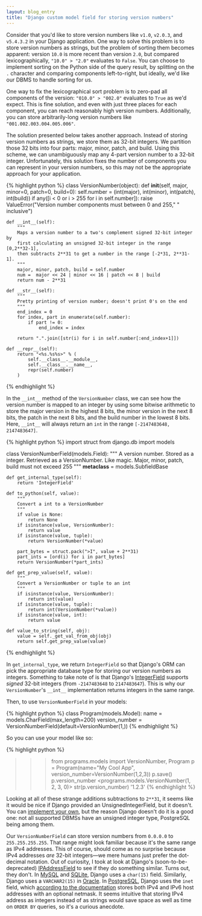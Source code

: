 ```yaml
---
layout: blog_entry
title: "Django custom model field for storing version numbers"
---
```


Consider that you'd like to store version numbers like `v1.0`, `v2.0.3`, and `v5.4.3.2` in your Django application. One way to solve this problem is to store version numbers as strings, but the problem of sorting them becomes apparent: version `10.0` is more recent than version `2.0`, but compared lexicographically, `"10.0" > "2.0"` evaluates to `False`. You can choose to implement sorting on the Python side of the query result, by splitting on the `.` character and comparing components left-to-right, but ideally, we'd like our DBMS to handle sorting for us. 

One way to fix the lexicographical sort problem is to zero-pad all components of the version: `"010.0" > "002.0"` evaluates to `True` as we'd expect. This is fine solution, and even with just three places for each component, you can reach reasonably high version numbers. Additionally, you can store arbitrarily-long version numbers like `"001.002.003.004.005.006"`.

The solution presented below takes another approach. Instead of storing version numbers as strings, we store them as 32-bit integers. We partition those 32 bits into four parts: major, minor, patch, and build. Using this scheme, we can unambiguously map any 4-part version number to a 32-bit integer. Unfortunately, this solution fixes the number of components you can represent in your version numbers, so this may not be the appropriate approach for your application.

{% highlight python %}
class VersionNumber(object):
    def __init__(self, major, minor=0, patch=0, build=0):
        self.number = (int(major), int(minor), int(patch), int(build))
        if any([i < 0 or i > 255 for i in self.number]):
            raise ValueError("Version number components must between 0 and 255,"
                             " inclusive")

    def __int__(self):
        """
        Maps a version number to a two's complement signed 32-bit integer by
        first calculating an unsigned 32-bit integer in the range [0,2**32-1],
        then subtracts 2**31 to get a number in the range [-2*31, 2**31-1].
        """
        major, minor, patch, build = self.number
        num =  major << 24 | minor << 16 | patch << 8 | build
        return num - 2**31

    def __str__(self):
        """
        Pretty printing of version number; doesn't print 0's on the end
        """
        end_index = 0
        for index, part in enumerate(self.number):
            if part != 0:
                end_index = index

        return ".".join([str(i) for i in self.number[:end_index+1]])

    def __repr__(self):
        return "<%s.%s%s>" % (
            self.__class__.__module__, 
            self.__class__.__name__, 
            repr(self.number)
        )
{% endhighlight %}

In the `__int__` method of the `VersionNumber` class, we can see how the version number is mapped to an integer by using some bitwise arithmetic to store the major version in the highest 8 bits, the minor version in the next 8 bits, the patch in the next 8 bits, and the build number in the lowest 8 bits. Here, `__int__` will always return an `int` in the range `[-2147483648, 2147483647]`.

{% highlight python %}
import struct
from django.db import models

class VersionNumberField(models.Field):
    """
    A version number. Stored as a integer. Retrieved as a VersionNumber. Like 
    magic. Major, minor, patch, build must not exceed 255
    """
    __metaclass__ = models.SubfieldBase

    def get_internal_type(self):
        return 'IntegerField'
    
    def to_python(self, value):
        """
        Convert a int to a VersionNumber
        """
        if value is None:
            return None
        if isinstance(value, VersionNumber):
            return value
        if isinstance(value, tuple):
            return VersionNumber(*value)

        part_bytes = struct.pack(">I", value + 2**31)
        part_ints = [ord(i) for i in part_bytes]
        return VersionNumber(*part_ints)

    def get_prep_value(self, value):
        """
        Convert a VersionNumber or tuple to an int
        """
        if isinstance(value, VersionNumber):
            return int(value)
        if isinstance(value, tuple):
            return int(VersionNumber(*value))
        if isinstance(value, int):
            return value

    def value_to_string(self, obj):
        value = self._get_val_from_obj(obj)
        return self.get_prep_value(value)
{% endhighlight %}

In `get_internal_type`, we return `IntegerField` so that Django's ORM can pick the appropriate database type for storing our version numbers as integers. Something to take note of is that Django's [IntegerField][1] supports *signed* 32-bit integers (from `-2147483648` to `2147483647`). This is why our `VersionNumber`'s `__int__` implementation returns integers in the same range.

Then, to use `VersionNumberField` in your models:

{% highlight python %}
class Program(models.Model):
    name = models.CharField(max_length=200)
    version_number = VersionNumberField(default=VersionNumber(1,))
{% endhighlight %}

So you can use your model like so:

{% highlight python %}
>>> from programs.models import VersionNumber, Program
>>> p = Program(name="My Cool App", version_number=VersionNumber(1,2,3))
>>> p.save()
>>> p.version_number
<programs.models.VersionNumber(1, 2, 3, 0)>
>>> str(p.version_number)
'1.2.3'
{% endhighlight %}

Looking at all of these strange additions subtractions to `2**31`, it seems like it would be nice if Django provided an UnsignedIntegerField, but it doesn't. You can [implement your own][2], but the reason Django doesn't do it is a good one: not all supported DBMSs have an unsigned integer type, PostgreSQL being among them. 

Our `VersionNumberField` can store version numbers from `0.0.0.0` to `255.255.255.255`. That range might look familiar because it's the same range as IPv4 addresses. This of course, should come as no surprise because IPv4 addresses *are* 32-bit integers&mdash;we mere humans just prefer the dot-decimal notation. Out of curiosity, I took at look at Django's (soon-to-be-deprecated) [IPAddressField][3] to see if they do something similar. Turns out, they don't. In [MySQL][7] and [SQLite][8], Django uses a `char(15)` field. Similarly, Django uses a `VARCHAR2(15)` in [Oracle][6]. In [PostgreSQL][5], Django uses the `inet` field, which [according to the documentation][4] stores both IPv4 and IPv6 host addresses with an optional netmask. It seems intuitive that storing IPv4 address as integers instead of as strings would save space as well as time on `ORDER BY` queries, so it's a curious anecdote.

[1]: https://docs.djangoproject.com/en/1.6/ref/models/fields/#integerfield
[2]: http://stackoverflow.com/a/10678167/1231384
[3]: https://docs.djangoproject.com/en/1.6/ref/models/fields/#ipaddressfield
[4]: http://www.postgresql.org/docs/8.2/static/datatype-net-types.html
[5]: https://github.com/django/django/blob/3bc0d46a840f17dce561daca8a6b8690b2cf5d0a/django/db/backends/postgresql_psycopg2/creation.py#L24
[6]: https://github.com/django/django/blob/3bc0d46a840f17dce561daca8a6b8690b2cf5d0a/django/db/backends/oracle/creation.py#L36
[7]: https://github.com/django/django/blob/3bc0d46a840f17dce561daca8a6b8690b2cf5d0a/django/db/backends/mysql/creation.py#L23
[8]: https://github.com/django/django/blob/3bc0d46a840f17dce561daca8a6b8690b2cf5d0a/django/db/backends/sqlite3/creation.py#L26
